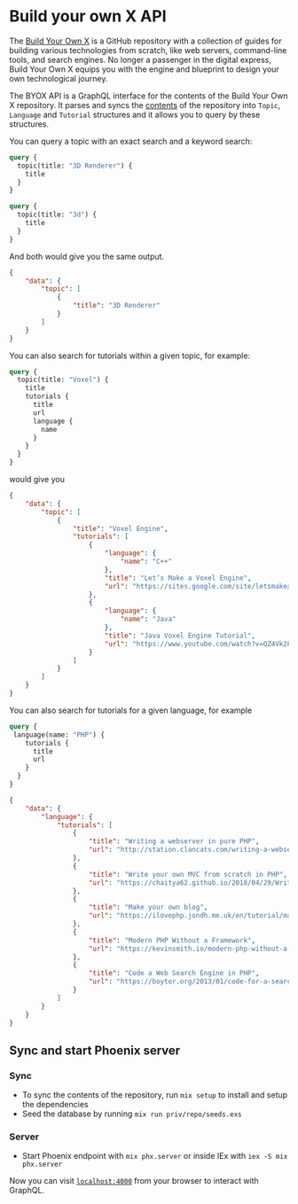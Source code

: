 # Build your own X API

The [Build Your Own X](https://github.com/codecrafters-io/build-your-own-x) is a GitHub repository with a collection of guides for building various technologies from scratch, like web servers, command-line tools, and search engines. No longer a passenger in the digital express, Build Your Own X equips you with the engine and blueprint to design your own technological journey.

The BYOX API is a GraphQL interface for the contents of the Build Your Own X repository. It parses and syncs the [contents](https://github.com/codecrafters-io/build-your-own-x/blob/master/README.md) of the repository into `Topic`, `Language` and `Tutorial` structures and it allows you to query by these structures.

You can query a topic with an exact search and a keyword search:

```graphql
query {
  topic(title: "3D Renderer") {
    title
  }
}
```

```graphql
query {
  topic(title: "3d") {
    title
  }
}
```

And both would give you the same output.

```json
{
    "data": {
        "topic": [
            {
                "title": "3D Renderer"
            }
        ]
    }
}
```

You can also search for tutorials within a given topic, for example:

```graphql
query {
  topic(title: "Voxel") {
    title
    tutorials {
      title
      url
      language {
        name
      }
    }
  }
}
```

would give you

```json
{
    "data": {
        "topic": [
            {
                "title": "Voxel Engine",
                "tutorials": [
                    {
                        "language": {
                            "name": "C++"
                        },
                        "title": "Let’s Make a Voxel Engine",
                        "url": "https://sites.google.com/site/letsmakeavoxelengine/home"
                    },
                    {
                        "language": {
                            "name": "Java"
                        },
                        "title": "Java Voxel Engine Tutorial",
                        "url": "https://www.youtube.com/watch?v=QZ4Vk2PkPZk&amp;list=PL80Zqpd23vJfyWQi-8FKDbeO_ZQamLKJL"
                    }
                ]
            }
        ]
    }
}
```

You can also search for tutorials for a given language, for example

```graphql
query {
 language(name: "PHP") {
    tutorials {
      title
      url
    }
  }
}
```

```json
{
    "data": {
        "language": {
            "tutorials": [
                {
                    "title": "Writing a webserver in pure PHP",
                    "url": "http://station.clancats.com/writing-a-webserver-in-pure-php/"
                },
                {
                    "title": "Write your own MVC from scratch in PHP",
                    "url": "https://chaitya62.github.io/2018/04/29/Writing-your-own-MVC-from-Scratch-in-PHP.html"
                },
                {
                    "title": "Make your own blog",
                    "url": "https://ilovephp.jondh.me.uk/en/tutorial/make-your-own-blog"
                },
                {
                    "title": "Modern PHP Without a Framework",
                    "url": "https://kevinsmith.io/modern-php-without-a-framework"
                },
                {
                    "title": "Code a Web Search Engine in PHP",
                    "url": "https://boyter.org/2013/01/code-for-a-search-engine-in-php-part-1/"
                }
            ]
        }
    }
}
```


## Sync and start Phoenix server

### Sync
* To sync the contents of the repository, run `mix setup` to install and setup the dependencies
* Seed the database by running `mix run priv/repo/seeds.exs`

### Server
  * Start Phoenix endpoint with `mix phx.server` or inside IEx with `iex -S mix phx.server`

Now you can visit [`localhost:4000`](http://localhost:4000/api/graphiql) from your browser to interact with GraphQL.
